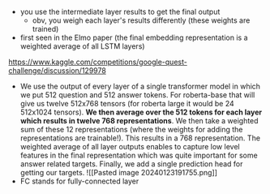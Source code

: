 - you use the intermediate layer results to get the final output
	- obv, you weigh each layer's results differently (these weights are trained)
- first seen in the Elmo paper (the final embedding representation is a weighted average of all LSTM layers)

https://www.kaggle.com/competitions/google-quest-challenge/discussion/129978
- We use the output of every layer of a single transformer model in which we put 512 question and 512 answer tokens. For roberta-base that will give us twelve 512x768 tensors (for roberta large it would be 24 512x1024 tensors). **We then average over the 512 tokens for each layer which results in twelve 768 representations**. We then take a weighted sum of these 12 representations (where the weights for adding the representations are trainable!). This results in a 768 representation. The weighted average of all layer outputs enables to capture low level features in the final representation which was quite important for some answer related targets. Finally, we add a single prediction head for getting our targets.
![[Pasted image 20240123191755.png]]
- FC stands for fully-connected layer